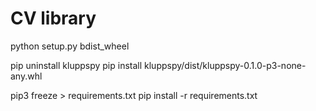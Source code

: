 
# CV library

python setup.py bdist_wheel

pip uninstall kluppspy
pip install kluppspy/dist/kluppspy-0.1.0-p3-none-any.whl



pip3 freeze > requirements.txt
pip install -r requirements.txt
